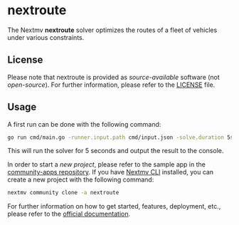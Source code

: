 # nextroute

The Nextmv **nextroute** solver optimizes the routes of a fleet of vehicles under various constraints.

## License

Please note that nextroute is provided as _source-available_ software (not
_open-source_). For further information, please refer to the [LICENSE](./LICENSE)
file.

## Usage

A first run can be done with the following command:

```bash
go run cmd/main.go -runner.input.path cmd/input.json -solve.duration 5s
```

This will run the solver for 5 seconds and output the result to the console.

In order to start a _new project_, please refer to the sample app in the
[community-apps repository](https://github.com/nextmv-io/community-apps/tree/develop/nextroute).
If you have [Nextmv CLI](https://docs.nextmv.io/docs/platform/installation#nextmv-cli)
installed, you can create a new project with the following command:

```bash
nextmv community clone -a nextroute
```

For further information on how to get started, features, deployment, etc.,
please refer to the [official documentation](https://docs.nextmv.io/docs/vehicle-routing).
